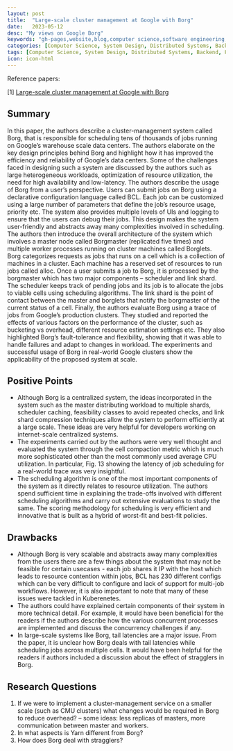 ```yaml
---
layout: post
title:  "Large-scale cluster management at Google with Borg"
date:   2023-05-12
desc: "My views on Google Borg"
keywords: "gh-pages,website,blog,computer science,software engineering,system design,distributed systems, file systems"
categories: [Computer Science, System Design, Distributed Systems, Backend, File systems, Software Engineering, Storage]
tags: [Computer Science, System Design, Distributed Systems, Backend, File systems, Software Engineering, Storage]
icon: icon-html
---
```

Reference papers:

\[1\] [Large-scale cluster management at Google with Borg](https://static.googleusercontent.com/media/research.google.com/en//pubs/archive/43438.pdf)

## Summary 
In this paper, the authors describe a cluster-management system called Borg, that is responsible for scheduling tens of thousands of jobs running on Google’s warehouse scale data centers. The authors elaborate on the key design principles behind Borg and highlight how it has improved the efficiency and reliability of Google’s data centers. Some of the challenges faced in designing such a system are discussed by the authors such as large heterogeneous workloads, optimization of resource utilization, the need for high availability and low-latency. The authors describe the usage of Borg from a user’s perspective. Users can submit jobs on Borg using a declarative configuration language called BCL. Each job can be customized using a large number of parameters that define the job’s resource usage, priority etc. The system also provides multiple levels of UIs and logging to ensure that the users can debug their jobs. This design makes the system user-friendly and abstracts away many complexities involved in scheduling. The authors then introduce the overall architecture of the system which involves a master node called Borgmaster (replicated five times) and multiple worker processes running on cluster machines called Borglets. Borg categorizes requests as jobs that runs on a cell which is a collection of machines in a cluster. Each machine has a reserved set of resources to run jobs called alloc. Once a user submits a job to Borg, it is processed by the borgmaster which has two major components – scheduler and link shard. The scheduler keeps track of pending jobs and its job is to allocate the jobs to viable cells using scheduling algorithms. The link shard is the point of contact between the master and borglets that notify the borgmaster of the current status of a cell. Finally, the authors evaluate Borg using a trace of jobs from Google’s production clusters. They studied and reported the effects of various factors on the performance of the cluster, such as bucketing vs overhead, different resource estimation settings etc. They also highlighted Borg’s fault-tolerance and flexibility, showing that it was able to handle failures and adapt to changes in workload. The experiments and successful usage of Borg in real-world Google clusters show the applicability of the proposed system at scale.

## Positive Points
* Although Borg is a centralized system, the ideas incorporated in the system such as the master distributing workload to multiple shards, scheduler caching, feasibility classes to avoid repeated checks, and link shard compression techniques allow the system to perform efficiently at a large scale. These ideas are very helpful for developers working on internet-scale centralized systems.
* The experiments carried out by the authors were very well thought and evaluated the system through the cell compaction metric which is much more sophisticated other than the most commonly used average CPU utilization. In particular, Fig. 13 showing the latency of job scheduling for a real-world trace was very insightful.
* The scheduling algorithm is one of the most important components of the system as it directly relates to resource utilization. The authors spend sufficient time in explaining the trade-offs involved with different scheduling algorithms and carry out extensive evaluations to study the same. The scoring methodology for scheduling is very efficient and innovative that is built as a hybrid of worst-fit and best-fit policies.

## Drawbacks
* Although Borg is very scalable and abstracts away many complexities from the users there are a few things about the system that may not be feasible for certain usecases - each job shares it IP with the host which leads to resource contention within jobs, BCL has 230 different configs which can be very difficult to configure and lack of support for multi-job workflows. However, it is also important to note that many of these issues were tackled in Kuberenetes.
* The authors could have explained certain components of their system in more technical detail. For example, it would have been beneficial for the readers if the authors describe how the various concurrent processes are implemented and discuss the concurrency challenges if any.
* In large-scale systems like Borg, tail latencies are a major issue. From the paper, it is unclear how Borg deals with tail latencies while scheduling jobs across multiple cells. It would have been helpful for the readers if authors included a discussion about the effect of stragglers in Borg.

## Research Questions
1. If we were to implement a cluster-management service on a smaller scale (such as CMU clusters) what changes would be required in Borg to reduce overhead? – some ideas: less replicas of masters, more communication between master and workers.
2. In what aspects is Yarn different from Borg?
3. How does Borg deal with stragglers?